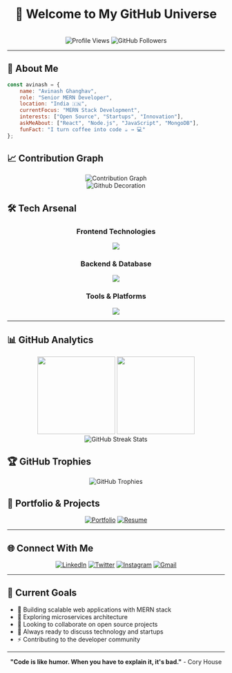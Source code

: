 # <div align="center">👋 Welcome to My GitHub Universe</div>


<div align="center">
  
  <!-- Animated Header -->
 <!-- <img src="https://readme-typing-svg.herokuapp.com?font=Fira+Code&size=22&duration=3000&pause=1000&color=00D9FF&center=true&vCenter=true&width=435&lines=Full+Stack+Developer;MERN+Stack+Enthusiast;Open+Source+Contributor;Startup+Innovator;Problem+Solver" alt="Typing SVG" />
  
  <!-- Profile Views with Custom Badge -->
  <br/>
  <img src="https://komarev.com/ghpvc/?username=Avinash9997&label=Profile%20Views&color=blueviolet&style=for-the-badge&abbreviated=true" alt="Profile Views" />
  <img src="https://img.shields.io/github/followers/Avinash9997?label=Followers&style=for-the-badge&color=blue" alt="GitHub Followers" />
  
</div>

---
## 🚀 About Me

```javascript
const avinash = {
    name: "Avinash Ghanghav",
    role: "Senior MERN Developer",
    location: "India 🇮🇳",
    currentFocus: "MERN Stack Development",
    interests: ["Open Source", "Startups", "Innovation"],
    askMeAbout: ["React", "Node.js", "JavaScript", "MongoDB"],
    funFact: "I turn coffee into code ☕ → 💻"
};
```


## 📈 Contribution Graph

<div align="center">
  
  <img src="https://github-readme-activity-graph.vercel.app/graph?username=Avinash9997&theme=tokyo-night&hide_border=true&area=true" alt="Contribution Graph" />
  
</div>

<div align="center">
  
  <!-- Wave Animation -->
  <img src="https://raw.githubusercontent.com/mayhemantt/mayhemantt/Update/svg/Bottom.svg" alt="Github Decoration" />
  
</div>


## 🛠️ Tech Arsenal

<div align="center">

### Frontend Technologies
<img src="https://skillicons.dev/icons?i=react,nextjs,vue,html,css,js,ts,tailwind,bootstrap,figma" />

### Backend & Database
<img src="https://skillicons.dev/icons?i=nodejs,express,mongodb,mysql,firebase,postman" />

### Tools & Platforms
<img src="https://skillicons.dev/icons?i=git,github,linux,gcp,webpack,flutter,java,vscode" />

</div>

---


## 📊 GitHub Analytics

<div align="center">
  
  <!-- GitHub Stats Cards -->
  <img height="180em" src="https://github-readme-stats.vercel.app/api?username=Avinash9997&show_icons=true&theme=tokyonight&include_all_commits=true&count_private=true&hide_border=true"/>
  <img height="180em" src="https://github-readme-stats.vercel.app/api/top-langs/?username=Avinash9997&layout=compact&langs_count=8&theme=tokyonight&hide_border=true"/>
  
</div>

<div align="center">
  
  <!-- GitHub Streak Stats -->
  <img src="https://github-readme-streak-stats.herokuapp.com/?user=Avinash9997&theme=tokyonight&hide_border=true" alt="GitHub Streak Stats" />
  
</div>

## 🏆 GitHub Trophies

<div align="center">
  
  <img src="https://github-profile-trophy.vercel.app/?username=Avinash9997&theme=tokyonight&no-frame=true&column=7" alt="GitHub Trophies" />
  
</div>



## 💼 Portfolio & Projects

<div align="center">
  
  [![Portfolio](https://img.shields.io/badge/Portfolio-FF5722?style=for-the-badge&logo=todoist&logoColor=white)](https://avinash-portfolio-kappa.vercel.app/)
  [![Resume](https://img.shields.io/badge/Resume-4285F4?style=for-the-badge&logo=google-drive&logoColor=white)](#)
  
</div>

---

## 🌐 Connect With Me

<div align="center">
  
  [![LinkedIn](https://img.shields.io/badge/LinkedIn-0077B5?style=for-the-badge&logo=linkedin&logoColor=white)](https://www.linkedin.com/in/avinashghanghav)
  [![Twitter](https://img.shields.io/badge/Twitter-1DA1F2?style=for-the-badge&logo=twitter&logoColor=white)](https://x.com/Avi_G_speaks?t=AttIKIt5IIpJoZ_REwKcnQ&s=09)
  [![Instagram](https://img.shields.io/badge/Instagram-E4405F?style=for-the-badge&logo=instagram&logoColor=white)](https://www.instagram.com/avinash_ghanghav_patil?igsh=MXdub25uY3p4emozeQ==)
  [![Gmail](https://img.shields.io/badge/Gmail-D14836?style=for-the-badge&logo=gmail&logoColor=white)](mailto:avinashghanghav9@gmail.com)
  
</div>

---

## 🎯 Current Goals

- 🔭 Building scalable web applications with MERN stack
- 🌱 Exploring microservices architecture
- 👯 Looking to collaborate on open source projects
- 💬 Always ready to discuss technology and startups
- ⚡ Contributing to the developer community

---

<div align="center">

  
  **"Code is like humor. When you have to explain it, it's bad."** - Cory House
  
</div>



